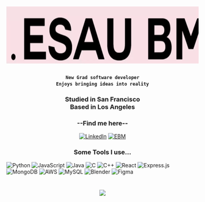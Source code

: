 <h1 align="center">
 
<img src="https://github.com/Esau4119/Esau4119/blob/main/ebmGif.gif" alt="ebmGif" width="700" height="150">

  </h1>
<h4 align="center">
 
 **`New Grad software developer`**<br>
 **`Enjoys bringing ideas into reality`**<br>
 
 </h4>
<h3 align="center">
 

 Studied in San Francisco<br>Based in Los Angeles
</h3>

<h3 align="center">--Find me here--</h3>
<div align="center">

[![LinkedIn](https://img.shields.io/badge/LinkedIn-000000.svg?logo=linkedin&logoColor=FAE0E3)](https://linkedin.com/in/esaubm) [![EBM](https://img.shields.io/badge/EBM-Portfolio-000?labelColor=FAE0E3&style=flat)](https://ebmscrypt.com/)


</div>


<h3 align="center">Some Tools I use...</h3>


![Python](https://img.shields.io/badge/python-000000?style=flat&logo=python&logoColor=FAE0E3 ) 
![JavaScript](https://img.shields.io/badge/javascript-000000.svg?style=flat&logo=javascript&logoColor=FAE0E3 ) 
![Java](https://img.shields.io/badge/java-000000.svg?style=flat&logo=openjdk&logoColor=FAE0E3 ) 
![C](https://img.shields.io/badge/c-000000.svg?style=flat&logo=c&logoColor=FAE0E3 ) 
![C++](https://img.shields.io/badge/c++-000000.svg?style=flat&logo=c%2B%2B&logoColor=FAE0E3 ) 
![React](https://img.shields.io/badge/react-000000.svg?style=flat&logo=react&logoColor=FAE0E3 ) 
![Express.js](https://img.shields.io/badge/express.js-000000.svg?style=flat&logo=express&logoColor=FAE0E3 ) 
![MongoDB](https://img.shields.io/badge/MongoDB-000000.svg?style=flat&logo=mongodb&logoColor=FAE0E3 ) 
![AWS](https://img.shields.io/badge/AWS-000000.svg?style=flat&logo=amazon-aws&logoColor=FAE0E3 ) 
![MySQL](https://img.shields.io/badge/mysql-000000.svg?style=flat&logo=mysql&logoColor=FAE0E3 ) 
![Blender](https://img.shields.io/badge/blender-000000.svg?style=flat&logo=blender&logoColor=FAE0E3 ) 
![Figma](https://img.shields.io/badge/figma-000000.svg?style=flat&logo=figma&logoColor=FAE0E3 )

# 
<div align="center">
  
![](https://github-readme-streak-stats.herokuapp.com/?user=Esau4119&theme=midnight-purple&hide_border=true&background=000000)


</div>


<!-- Proudly created with GPRM ( https://gprm.itsvg.in ) -->
